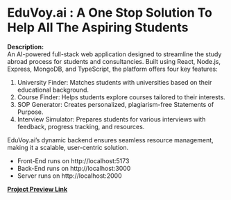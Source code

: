 <h1>EduVoy.ai : A One Stop Solution To Help All The Aspiring Students</h1>

<b>Description:</b>
<br />
An AI-powered full-stack web application designed to streamline the study abroad process for students and consultancies. Built using React, Node.js, Express, MongoDB, and TypeScript, the platform offers four key features:

1. University Finder: Matches students with universities based on their educational background.
2. Course Finder: Helps students explore courses tailored to their interests.
3. SOP Generator: Creates personalized, plagiarism-free Statements of Purpose.
4. Interview Simulator: Prepares students for various interviews with feedback, progress tracking, and resources.

EduVoy.ai’s dynamic backend ensures seamless resource management, making it a scalable, user-centric solution.

- Front-End runs on http://localhost:5173
- Back-End runs on http://localhost:3000
- Server runs on http://localhost:2000

<b>[Project Preview Link](https://drive.google.com/file/d/1z0wzcszsSVxv97OTx5ApEKk1Q7jfvYxJ/view?usp=sharing)</b>